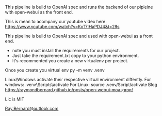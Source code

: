 This pipeline is build to OpenAI spec and runs the backend of our pipleine with open-webui as the front end.

This is mean to acompany our youtube video here: https://www.youtube.com/watch?v=KxT7lHaPDJ4&t=28s

This pipeline is build to OpenAi spec and used with open-webui as a front end.

* note you must install the requirements for our project.
* Just take the requirement.txt copy to your python environment.
* It's recommented you create a new virtualenv per project.

Once you create you virtual env
py -m venv .venv 

Linux\Windows activate their respective virtual environment diffently.
For windows:
.venv\Scripts\activate
For Linux:
source .venv/Script/activate
Blog https://raymondbernard.github.io/posts/open-webui-moa-groq/

Lic is MIT

Ray.Bernard@outlook.com
